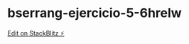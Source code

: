 # bserrang-ejercicio-5-6hrelw

[Edit on StackBlitz ⚡️](https://stackblitz.com/edit/bserrang-ejercicio-5-6hrelw)
